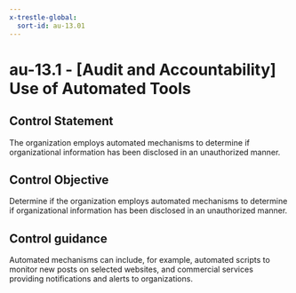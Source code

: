 ```yaml
---
x-trestle-global:
  sort-id: au-13.01
---
```


# au-13.1 - \[Audit and Accountability\] Use of Automated Tools

## Control Statement

The organization employs automated mechanisms to determine if organizational information has been disclosed in an unauthorized manner.

## Control Objective

Determine if the organization employs automated mechanisms to determine if organizational information has been disclosed in an unauthorized manner.

## Control guidance

Automated mechanisms can include, for example, automated scripts to monitor new posts on selected websites, and commercial services providing notifications and alerts to organizations.
